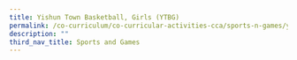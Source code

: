 ```yaml
---
title: Yishun Town Basketball, Girls (YTBG)
permalink: /co-curriculum/co-curricular-activities-cca/sports-n-games/yishun-town-basketball-girls-ytbg/
description: ""
third_nav_title: Sports and Games
---
```

